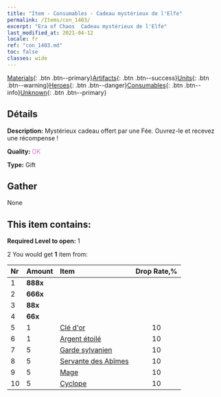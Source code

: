 ```yaml
---
title: "Item - Consumables - Cadeau mystérieux de l'Elfe"
permalink: /Items/con_1403/
excerpt: "Era of Chaos  Cadeau mystérieux de l'Elfe"
last_modified_at: 2021-04-12
locale: fr
ref: "con_1403.md"
toc: false
classes: wide
---
```

 [Materials](/fr/Items/){: .btn .btn--primary}[Artifacts](/fr/Items/Artifacts/){: .btn .btn--success}[Units](/fr/Items/Units/){: .btn .btn--warning}[Heroes](/fr/Items/Heroes/){: .btn .btn--danger}[Consumables](/fr/Items/Consumables/){: .btn .btn--info}[Unknown](/fr/Items/Unknown/){: .btn .btn--primary}

## Détails
 **Description:** Mystérieux cadeau offert par une Fée. Ouvrez-le et recevez une récompense !

 **Quality:** <span style="color: #DA70D6">OK</span>

 **Type:** Gift

## Gather

  None

## This item contains:

 **Required Level to open:** 1

 2 You would get **1** item  from:

  | Nr | Amount |     Item    | Drop Rate,% |
  |:---|:-------|:------------|:---------:|
  | 1 |  **888x** | <i class="fas fa-gem"/> |  | 4 | 
  | 2 |  **666x** | <i class="fas fa-gem"/> |  | 6 | 
  | 3 |  **88x** | <i class="fas fa-gem"/> |  | 15 | 
  | 4 |  **66x** | <i class="fas fa-gem"/> |  | 15 | 
  | 5 | 1 | [Clé d'or](/fr/Items/con_783/) | 10 | 
  | 6 | 1 | [Argent étoilé](/fr/Items/con_969/) | 10 | 
  | 7 | 5 | [Garde sylvanien](/fr/Items/unt_203/) | 10 | 
  | 8 | 5 | [Servante des Abîmes](/fr/Items/unt_230/) | 10 | 
  | 9 | 5 | [Mage](/fr/Items/unt_238/) | 10 | 
  | 10 | 5 | [Cyclope](/fr/Items/unt_222/) | 10 | 
